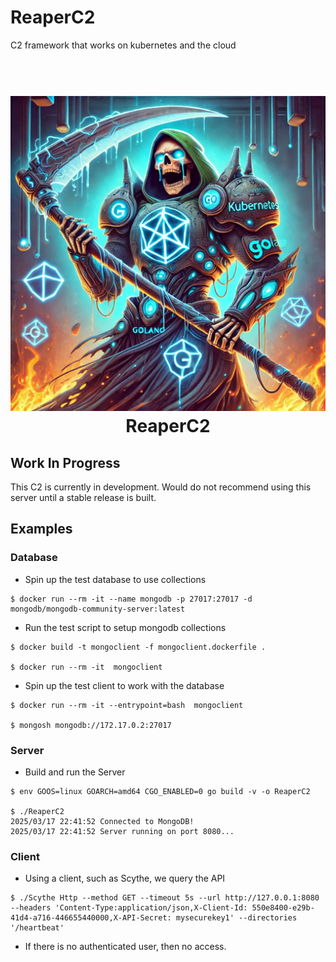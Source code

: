 # ReaperC2
C2 framework that works on kubernetes and the cloud

<h1 align="center">
<br>
<img src=Screenshots/reaper-marauder.png >
<br>
ReaperC2
</h1>


## Work In Progress

This C2 is currently in development.
Would do not recommend using this server until a stable release is built.

## Examples


### Database

* Spin up the test database to use collections

```
$ docker run --rm -it --name mongodb -p 27017:27017 -d mongodb/mongodb-community-server:latest
```

* Run the test script to setup mongodb collections

```
$ docker build -t mongoclient -f mongoclient.dockerfile .

$ docker run --rm -it  mongoclient
```

* Spin up the test client to work with the database

```
$ docker run --rm -it --entrypoint=bash  mongoclient

$ mongosh mongodb://172.17.0.2:27017
```

### Server 

* Build and run the Server

```
$ env GOOS=linux GOARCH=amd64 CGO_ENABLED=0 go build -v -o ReaperC2

$ ./ReaperC2 
2025/03/17 22:41:52 Connected to MongoDB!
2025/03/17 22:41:52 Server running on port 8080...
```

### Client

* Using a client, such as Scythe, we query the API

```
$ ./Scythe Http --method GET --timeout 5s --url http://127.0.0.1:8080 --headers 'Content-Type:application/json,X-Client-Id: 550e8400-e29b-41d4-a716-446655440000,X-API-Secret: mysecurekey1' --directories '/heartbeat'
```

* If there is no authenticated user, then no access.
